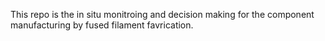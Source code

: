 This repo is the in situ monitroing and decision making for the component manufacturing by fused filament favrication.